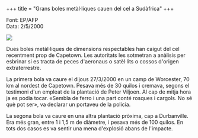 +++
title = "Grans boles metàl·liques cauen del cel a Sudàfrica"
+++

Font: EP/AFP  
Data: 2/5/2000

![](/uploads/2000/bola.jpg)

Dues boles metàl·liques de dimensions respectables han caigut del cel recentment prop de Capetown. Les autoritats les sotmetran a anàlisis per esbrinar si es tracta de peces d'aeronaus o satèl·lits o cossos d'origen extraterrestre.

La primera bola va caure el dijous 27/3/2000 en un camp de Worcester, 70 km al nordest de Capetown. Pesava més de 30 quilos i cremava, segons el testimoni d'un empleat de la plantació de Peter Viljoen. Al cap de mitja hora ja es podia tocar. «Sembla de ferro i una part conté rosques i cargols. No sé què pot ser», va declarar un portaveu de la policia.

La segona bola va caure en una altra plantació pròxima, cap a Durbanville. Era més gran, entre 1 i 1,5 m de diàmetre, i pesava més de 100 quilos. En tots dos casos es va sentir una mena d'explosió abans de l'impacte.

